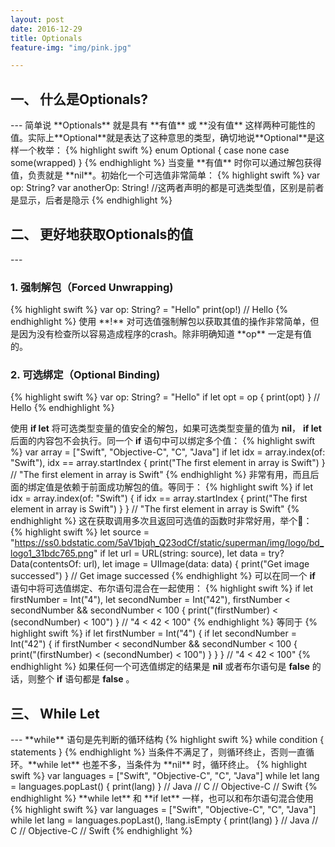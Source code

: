 ```yaml
---
layout: post
date: 2016-12-29
title: Optionals
feature-img: "img/pink.jpg"

---
```


<h2>一、 什么是Optionals?</h2>
---
简单说 **Optionals** 就是具有 **有值** 或 **没有值** 这样两种可能性的值。实际上**Optional**就是表达了这种意思的类型，确切地说**Optional**是这样一个枚举：
{% highlight swift %}
enum Optional<Wrapped> {
  case none
  case some(wrapped)
}
{% endhighlight %}
当变量 **有值** 时你可以通过解包获得值，负责就是 **nil**。初始化一个可选值非常简单：
{% highlight swift %}
var op: String?
var anotherOp: String! //这两者声明的都是可选类型值，区别是前者是显示，后者是隐示
{% endhighlight %}

<h2>二、 更好地获取Optionals的值</h2>
---

<h3>1. 强制解包（Forced Unwrapping)</h3>
{% highlight swift %}
var op: String? = "Hello"
print(op!)
// Hello
{% endhighlight %}
使用 **!** 对可选值强制解包以获取其值的操作非常简单，但是因为没有检查所以容易造成程序的crash。除非明确知道 **op** 一定是有值的。

<h3>2. 可选绑定（Optional Binding)</h3>
{% highlight swift %}
var op: String? = "Hello"
if let opt = op {
  print(opt)
}
// Hello
{% endhighlight %}

使用 **if let** 将可选类型变量的值安全的解包，如果可选类型变量的值为 **nil**， **if let** 后面的内容包不会执行。同一个 **if** 语句中可以绑定多个值：
{% highlight swift %}
var array = ["Swift", "Objective-C", "C", "Java"]
if let idx = array.index(of: "Swift"), idx == array.startIndex {
    print("The first element in array is Swift")
}
// "The first element in array is Swift"
{% endhighlight %}
非常有用，而且后面的绑定值是依赖于前面成功解包的值。等同于：
{% highlight swift %}
if let idx = array.index(of: "Swift") {
    if idx == array.startIndex {
        print("The first element in array is Swift")
    }
}
// "The first element in array is Swift"
{% endhighlight %}
这在获取调用多次且返回可选值的函数时非常好用，举个🌰：
{% highlight swift %}
let source = "https://ss0.bdstatic.com/5aV1bjqh_Q23odCf/static/superman/img/logo/bd_logo1_31bdc765.png"
if let url = URL(string: source),
    let data = try? Data(contentsOf: url),
    let image = UIImage(data: data) {
    print("Get image successed")
}
// Get image successed
{% endhighlight %}
可以在同一个 **if** 语句中将可选值绑定、布尔语句混合在一起使用：
{% highlight swift %}
if let firstNumber = Int("4"), let secondNumber = Int("42"), firstNumber < secondNumber && secondNumber < 100 {
    print("\(firstNumber) < \(secondNumber) < 100")
}
// "4 < 42 < 100"
{% endhighlight %}
等同于
{% highlight swift %}
if let firstNumber = Int("4") {
    if let secondNumber = Int("42") {
        if firstNumber < secondNumber && secondNumber < 100 {
            print("\(firstNumber) < \(secondNumber) < 100")
        }
    }
}
// "4 < 42 < 100"
{% endhighlight %}
如果任何一个可选值绑定的结果是 **nil** 或者布尔语句是 **false** 的话，则整个 **if** 语句都是 **false** 。


<h2>三、 While Let</h2>
---
**while** 语句是先判断的循环结构
{% highlight swift %}
while condition {
    statements
}
{% endhighlight %}
当条件不满足了，则循环终止，否则一直循环。**while let** 也差不多，当条件为 **nil** 时，循环终止。
{% highlight swift %}
var languages = ["Swift", "Objective-C", "C", "Java"]
while let lang = languages.popLast() {
    print(lang)
}
// Java
// C
// Objective-C
// Swift
{% endhighlight %}
**while let** 和 **if let** 一样，也可以和布尔语句混合使用
{% highlight swift %}
var languages = ["Swift", "Objective-C", "C", "Java"]
while let lang = languages.popLast(), !lang.isEmpty {
    print(lang)
}
// Java
// C
// Objective-C
// Swift
{% endhighlight %}
